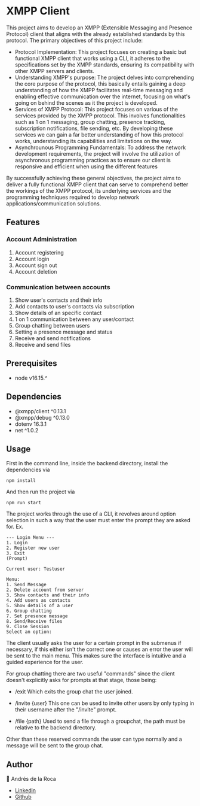 # XMPP Client
This project aims to develop an XMPP (Extensible Messaging and Presence Protocol) client that aligns with the already established standards by this protocol.
The primary objectives of this project include:

- Protocol Implementation: This project focuses on creating a basic but functional XMPP client that works using a CLI, it adheres to the specifications set by the XMPP standards, ensuring its compatibility with other XMPP servers and clients.
- Understanding XMPP's purpose: The project delves into comprehending the core purpose of the protocol, this basically entails gaining a deep understanding of how the XMPP facilitates real-time messaging and enabling effective communication over the internet, focusing on what's going on behind the scenes as it the project is developed.
- Services of XMPP Protocol: This project focuses on various of the services provided by the XMPP protocol. This involves functionalities such as 1 on 1 messaging, group chatting, presence tracking, subscription notifications, file sending, etc. By developing these services we can gain a far better understanding of how this protocol works, understanding its capabilities and limitations on the way.
- Asynchrounous Programming Fundamentals: To address the network development requirements, the project will involve the utilization of asynchronous programming practices as to ensure our client is responsive and efficient when using the different features

By successfully achieving these general objectives, the project aims to deliver a fully functional XMPP client that can serve to comprehend better the workings of the XMPP protocol, its underlying services and the programming techniques required to develop network applications/communication solutions.

## Features
### Account Administration
1. Account registering
2. Account login
3. Account sign out
4. Account deletion
### Communication between accounts
1. Show user's contacts and their info
2. Add contacts to user's contacts via subscription
3. Show details of an specific contact
4. 1 on 1 communication between any user/contact
5. Group chatting between users
6. Setting a presence message and status
7. Receive and send notifications
8. Receive and send files

## Prerequisites
- node v16.15.^

## Dependencies
- @xmpp/client ^0.13.1
- @xmpp/debug ^0.13.0
- dotenv 16.3.1
- net ^1.0.2

## Usage
First in the command line, inside the backend directory, install the dependencies via
```
npm install
```

And then run the project via
```
npm run start
```


The project works through the use of a CLI, it revolves around option selection in such a way that the user must enter the prompt they are asked for.
Ex.
```
--- Login Menu ---  
1. Login  
2. Register new user  
3. Exit  
(Prompt)
```
```
Current user: Testuser

Menu:
1. Send Message
2. Delete account from server
3. Show contacts and their info
4. Add users as contacts
5. Show details of a user
6. Group chatting
7. Set presence message
8. Send/Receive files
9. Close Session
Select an option:
```

The client usually asks the user for a certain prompt in the submenus if necessary, if this either isn't the correct one or causes an error the user will be sent to the main menu. This makes sure the interface is intuitive and a guided experience for the user.

For group chatting there are two useful "commands" since the client doesn't explicitly asks for prompts at that stage, those being:
- /exit
Which exits the group chat the user joined.  

- /invite {user}
This one can be used to invite other users by only typing in their username after the "/invite" prompt.

- /file {path}
Used to send a file through a groupchat, the path must be relative to the backend directory.

Other than these reserved commands the user can type normally and a message will be sent to the group chat.

## Author  
👤 Andrés de la Roca  
- <a href = "https://www.linkedin.com/in/andr%C3%A8s-de-la-roca-pineda-10a40319b/">Linkedin</a>  
- <a href="https://github.com/andresdlRoca">Github</a> 